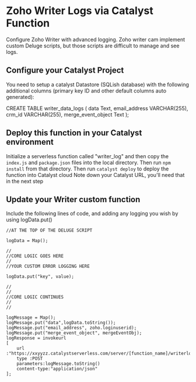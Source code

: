 # Zoho Writer Logs via Catalyst Function

Configure Zoho Writer with advanced logging. Zoho writer cam implement custom Deluge scripts, but those scripts are difficult to manage and see logs. 

## Configure your Catalyst Project

You need to setup a catalyst Datastore (SQLish database) with the following additional columns (primary key ID and other default columns auto generated): 

CREATE TABLE writer_data_logs (
    data Text,
    email_address VARCHAR(255),
    crm_id VARCHAR(255),
    merge_event_object Text
);

## Deploy this function in your Catalyst environment
Initialize a serverless function called "writer_log" and then copy the `index.js` and `package.json` files into the local directory. Then run
`npm install` from that directory. Then run
`catalyst deploy` to deploy the function into Catalyst cloud
Note down your Catalyst URL, you'll need that in the next step

## Update your Writer custom function
Include the following lines of code, and adding any logging you wish by using logData.put()
```
//AT THE TOP OF THE DELUGE SCRIPT

logData = Map();

//
//CORE LOGIC GOES HERE
//
//YOUR CUSTOM ERROR LOGGING HERE

logData.put("key", value);

//
//
//CORE LOGIC CONTINUES
//
//

logMessage = Map();
logMessage.put("data",logData.toString());
logMessage.put("email_address", zoho.loginuserid);
logMessage.put("merge_event_object", mergeEventObj);
logResponse = invokeurl
[
	url :"https://xxyyzz.catalystserverless.com/server/[function_name]/writerlog/"
	type :POST
	parameters:logMessage.toString()
	content-type:"application/json"
];
```